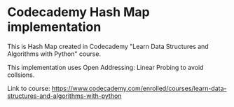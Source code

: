 # Codecademy Hash Map implementation
This is Hash Map created in Codecademy "Learn Data Structures and Algorithms with Python" course.

This implementation uses Open Addressing: Linear Probing to avoid collsions.

Link to course: https://www.codecademy.com/enrolled/courses/learn-data-structures-and-algorithms-with-python